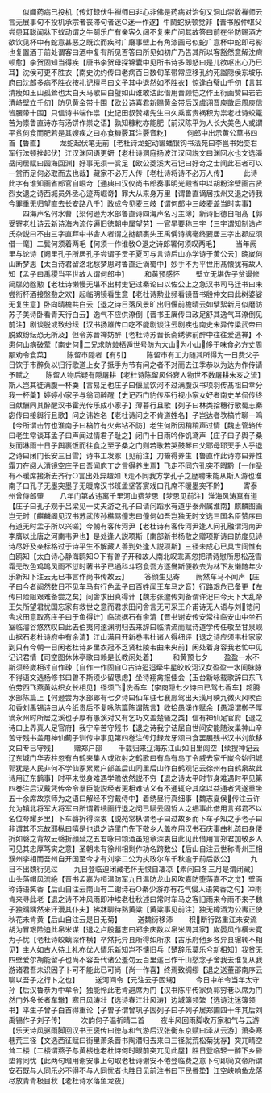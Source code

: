 <!-- { "loadSidebar": true } -->
　　似闻药病巳投机【传灯録伏牛禅师曰非心非佛是药病对治句又洞山崇敎禅师云言无展事句不投机承宗者丧滞句者迷○迷一作遂】牛鬭蛇妖顿觉非【晋书殷仲堪父尝患耳聪闻牀下蚁动谓之牛鬬乐广有亲客久阔不复来广问其故答曰前在坐防赐酒方欲饮见杯中有蛇意甚恶之既饮而疾时广廰事壁上有角漆画弓似蛇广意杯中蛇即弓影也复置酒于前处谓客曰酒中复有所见否答曰所见如初广乃告其所以客豁然意解沈疴顿愈】李贺固知当得疾【唐书李贺母探锦囊中见所书诗多即怒曰是儿欲呕出心乃巳耳】沈侯可更不胜衣【南史沈约传曰老病百日数旬革带常应移孔约死諡隠侯东坡乐府曰沈郎多病不胜衣按礼记檀弓曰文子其中退然如不胜衣】惊逢白璧山千仞【言其清瘦如玉山孤耸也太白天马歌曰白璧如山谁敢沽此借用晋顾恺之作王衍画赞曰岩岩清峙壁立千仞】防见黄金带十围【欧公诗喜君新赐黄金带后汉虞诩晋庾敳后周庾信皆腰带十围】只信诗书端作祟【史记田叔赞褚先生曰久乘富贵祸积为祟老杜诗蛟鼍苦为祟鲁直诗亦有汤饼作祟之语】孰知糠籺亦能肥【前汉陈平为人长大美色人或谓平贫何食而肥若是其嫂疾之曰亦食糠覈耳注覈音籺】
　　何郎中出示黄公草书四首【鲁直】
　　龙蛇起伏笔无前【老杜诗龙蛇动箧蟠银钩书法苑曰李邕书始变右军行法顿挫起伏】江汉渊回语更妍【老杜诗洞庭扬波江汉回説文曰渊回水也文选潘岳闲居赋曰圆海回渊】好事无须一赏足【欧公菱溪大石记曰好竒之士闻此石者可以一赏而足何必取而去也哉】藏家不必万人传【老杜诗将诗不必万人传】
　　此诗此字有谁知画省郎官自崛竒【通典曰汉仪尚书郎奏事明光殿省中以胡粉涂壁画古贤烈女退之诗西城员外丞心迹两崛竒】罪大从来身万里【谓鲁直谪居戎州又退之诗我今罪重无归望直去长安路八千】政成今见麦三岐【谓何郎中三岐麦盖当时实事】
　　四海声名何水曹【梁何逊为水部鲁直诗四海声名习主簿】新诗旧徳自相髙【郭受寄老杜诗云新诗海内流传遍旧徳朝中属望劳】一官早要称三字【三字谓知制诰卢氏杂説曰不由三字直拜中书舎人者谓之挞额裹头王禹偁诗摛毫终要居三字出郡应须借一麾】二鬓何须着两毛【何须一作谁敎○退之诗郎署何须叹两毛】
　　当年阙里与论诗【阙里孔子所居孔子尝谓子贡子夏可与言诗后山亦学诗于黄公云】晩嵗何山断梦思【太白诗君留洛北愁梦思时鲁直迁谪蜀中】妙手不为平世用髙懐犹有故人知【孟子曰禹稷当平世故人谓何郎中】
　　和黄预感怀
　　壁立无堪佐子贫谩修简牒効慇懃【老杜诗懒慢无堪不出村史记过秦论曰以佐公上之急汉书司马迁书曰未尝衔杯酒接慇懃之欢】起临明镜看生意【老杜诗勲业频看镜晋书殷仲文曰此树婆娑无复生意】卧向晴檐共白云【退之诗日落风景旷出归偃前檐晴云如擘絮新月似磨防苏子美诗卧看青天行白云】逸气不应供潦倒【晋书王廙传曰政足舒其逸气耳潦倒见前注】剧谈脱或致纷纭【汉书扬雄传口吃不能剧谈注云剧疾也南史朱异传梁武帝曰脱致纷纭恐无所及】但令苏晋禅妨醉【老杜诗苏晋长斋绣佛前醉中往往爱逃禅】不患何山病破荤【南史何二兄求防竝栖遁世号防为大山为小山侈于味食必方丈周颙劝令食菜】
　　陈留市隠者【有引】
　　陈留市有工力随其所得为一日费父子日饮于市醉负以归行歌道上女子抵手为节有问之者不对而去江季恭以为达为作传请予赋之
　　陈留人物后疑有隠屠耕【老杜诗陈留风俗衰人物世不数屠耕朱亥之流】斯人岂其徒满腹一杯羮【言易足也庄子曰偃鼠饮河不过满腹汉书项羽传髙祖曰幸分我一杯羮】婷婷小家子与翁同醉醒【史记西门豹传巫行视小家女好者南史羊侃传终日献酬同其醉醒汉书霍光传乐成小家子】薄暮行且歌【列子曰林类拾穗行歌蜀志秦宓传曰接舆行且歌】问之讳姓名【老杜诗问之不肯道姓名】子岂达者欤槁竹聊一鸣【今所谓击竹也淮南子曰槁竹有火弗钻不防】老生何所因稍稍声过情【魏志管辂传曰老生常谈耳孟子曰声闻过情君子耻之】闭门十日雨吟作饥鸢声【庄子曰子舆子桑友而淋雨十日子舆裹饭而往食之至子桑之门则若歌若哭鼓琴曰父耶母耶天乎人乎退之诗曰闭门长安三日雪】诗书工发冢【见前注】刀籋得养生【鲁直作此诗亦曰养性霜刀在阅人清镜空庄子曰吾闻庖丁之言得养生焉】飞走不同穴孔突不暇黔【一作圣有不暖席接淅去齐行○言出处异趣如飞走不同我方学孔子之歴聘未能从斯人游也淮南子曰孔子无墨突墨子无暖席汉书班孟坚答賔戏曰孔席不暖墨突不黔】
　　寄泰州曾侍郎肇
　　八年门第故违离千里河山费梦思【梦思见前注】淮海风涛真有道【庄子曰孔子观于吕梁见一丈夫游之孔子曰请问蹈水有道乎泰州属淮南】麒麟图画岂无时【麒麟阁见汉书苏武传孙樵骂僮志曰僮何如吾岂独无时文选三国名臣赞序曰有道无时孟子所以兴嗟】今朝有客传河尹【老杜诗有客传河尹逢人问孔融谓河南尹李膺以比唐之河南韦尹也】是处逢人説项斯【南部新书杨敬之赠项斯诗曰防度见诗诗尽好及亲标格过于诗平生不解藏人善到处逢人説项斯】三径未成心已具世间惟有白鸥知【太白诗心静海鸥知○下有曽子开和故人南北叹乖离忽把清诗慰所思松茂雪霜无改色鸡鸣风雨不愆时著书子已通科斗窃食吾方逐鸒斯便欲去为林下友懒随年少乐新知下注云无已书言作尚书传故云】
　　答顔生见寄
　　阙然车马不闻声【庄子曰今者阙然数日不见车马有行色孟子曰百姓闻王车马之音】行路艰危已备更【左传曰险阻艰难备尝之矣】问舎求田真得计【魏志张邈传刘备谓许汜曰今天下大乱帝王失所望君忧国忘家有救世之意而君求田问舎言无可采王介甫诗无人语与刘徳问舎求田意取髙庄子曰于鱼得计】临流据石有余清【晋书谢安传安常往临安山中坐石室临濬谷悠然叹曰此去伯夷何逺渊明归去来辞曰临清流而赋诗道学传任敬至甘泉岘山据石老杜诗府中有余清】江山满目开新巻韦杜诸人得细评【退之诗应须韦杜家家到只有今朝一日闲老杜诗乡里衣冠不乏贤杜陵韦曲未央前】闲处着身容我老忙中见记识君情【司空图休休亭歌曰赖是长教闲处着】
　　和黄预七夕
　　盈盈一水不斯须经嵗相过自作疎【自作一作固自○古诗迢迢牵牛星皎皎河汉女盈盈一水间脉脉不得语文选杨修书曰曽不斯须少留思虑】坐待翔禽报佳会【玉台新咏载歌辞曰东飞伯劳西飞燕黄姑织女长相见】径须飞洗香车【李商隠七夕诗曰已驾七香车】超腾水部陈篇上【何逊尝为水部郎有七夕诗曰仙车驻七襄鳯驾出天潢月映九微火风吹百和香刘禹锡诗曰从今纸贵后不复咏陈篇陈谓陈言】收拾愚溪作赋余【愚溪谓栁子厚谪永州时所居之溪也子厚有愚溪对又有乞巧文盖楚骚之类】信有神仙足官府【退之诗曰上界真人足官府】我宁辛苦守残书【退之诗我宁诘屈自世间安能随汝巢神山辛苦守残书盖用神仙蓟子训传中事见第四巻注传灯録龙牙颂曰食罢展残书汉书刘歆移文曰专已守残】
　　赠郑户部
　　千载归来辽海东江山如旧里闾空【续搜神记云辽东城门华表柱忽有白鹤来集人或欲射之鹤歌曰有鸟有鸟丁令威去家千嵗今始归城郭犹是人民非何不学仙冢累累户部盖后山同里后山作白鹤观记云徐州有白鹤泉故此诗用辽东鹤事】时平未觉身难遇学赡依然説不穷【退之诗太平时节身难遇时平见第四巻注后汉戴凭传帝令羣臣能説经者更相难诘义有不通辄夺其席以益通者凭遂重坐五十余席故京师为之语曰解经不穷戴侍中】着绣昼行真细事【魏志夏侯传注云许允为镇北将军大将军曰所谓着绣画行退之闵已赋云固哲人之细事此借用言郑君不以名位夸耀乡里】下车磬折得深衷【説苑常枞谓老子曰过故乡而下车子知之乎老子曰非谓其不忘故耶枞曰嘻是也退之诗里门先下敬乡人盖亦用汉书石庆事曲礼疏曰身偻折如磬之背故云磬折顔延之五君咏曰颂酒虽短章深衷自此见此借用言郑君加敬乡人可见其忠厚笃实之意】圣朝未有徐州相剩作功名跨数公【后山自注云世称青州王相濮州李相而吾州自开国至今才有刘李二公为执政尔车千秋逾于前后数公】
　　九日不出魏衍见过
　　九日登临迫闭藏老怀无恨自凄凉【素问曰冬三月是谓闭藏】山头落帽风流絶【晋书孟嘉为桓温防军九日温防龙山风吹嘉防堕落嘉不之觉】壁面称诗语笑香【后山自注云南山有二谢诗石○秦少游亦有花气侵人语笑香之句】冲雨肯来寻此老【退之诗不冲风雨即冲埃老杜秋述曰常时车马之客旧雨来今雨不来子魏子独踽踽然来汗漫其仆夫】拂牀聊待熟黄粱【黄粱事见前注】独无樽酒为公夀正使秋花未肯黄【后山自注云是日无菊】
　　送魏衍移沛
　　积断行路重江未安流胡为冒艰险迫此帛米谋【退之卢殷墓志曰郑余庆数以帛米周其家】嵗晏风作横未寛为子忧【老杜诗蛟螭深作横】卒然托异县所得如所求【古乐府他乡各异县辗转不相见】主人如古人待士礼亦优人情乐新知岂不懐旧乓【楚辞乐莫乐兮新相知】我贫无四壁爱尔胡能留子也尚不容吾代诸公羞勿云百里逺已作千山愁念子舍我去谁复从我游诸君吾未识因子卜可不能此已可尚【尚一作喜】终焉致绸缪【退之送董邵南序云聊以吾子之行卜之也】
　　送河间令【元注云子固甥】
　　今日中牟令当年太守孙【后汉鲁恭为中牟令】独能怜此老肯避席为门【汉书陈平传家负郭穷巷以席为门然门外多长者车辙】寒日风涛壮【选诗春江壮风涛】边城簿领繁【选诗沈迷簿领书】平生子曾子白首得重论【子曽子谓曾巩子固列子曰子列子居郑圃四十年其后刘禹锡作子刘子传】
　　次韵何子温祈晴二首
　　夜半风回雨脚收万家和气与云游【乐天诗风驱雨脚回汉书王襃传曰徳与和气游后汉张衡东京赋曰泽从云游】萧条寒巷荒三径【文选西征赋曰街里萧条晋书陶潜归去来曰三径就荒松菊犹存】突兀晴空耸二楼【二楼谓燕子与黄楼也老杜诗何时眼前突兀见此屋】胜日登临轻一醉下乡昬垫肯同忧【此两句暗用谢安事上句取老杜诗谢安不倦登临费之意下句即简文帝所谓安石既与人同乐必不得不与人同忧者也胜日见前注书曰下民昬垫】江空峡响鱼龙落尽放青青极目秋【老杜诗水落鱼龙夜】
